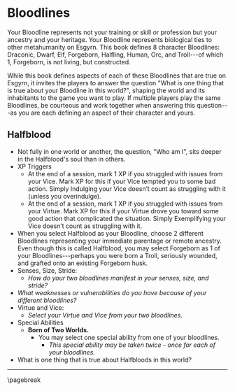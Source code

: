 # Bloodlines

Your Bloodline represents not your training or skill or profession but your ancestry and your heritage. Your Bloodline represents biological ties to other metahumanity on Esgyrn. This book defines 8 character Bloodlines: Draconic, Dwarf, Elf, Forgeborn, Halfling, Human, Orc, and Troll---of which 1, Forgeborn, is not living, but constructed.

While this book defines aspects of each of these Bloodlines that are true on Esgyrn, it invites the players to answer the question "What is one thing that is true about your Bloodline in this world?", shaping the world and its inhabitants to the game you want to play. If multiple players play the same Bloodlines, be courteous and work together when answering this question---as you are each defining an aspect of their character and yours.

## Halfblood

* Not fully in one world or another, the question, "Who am I", sits deeper in the Halfblood's soul than in others.
* XP Triggers
    * At the end of a session, mark 1 XP if you struggled with issues from your Vice. Mark XP for this if your Vice tempted you to some bad action. Simply Indulging your Vice doesn’t count as struggling with it (unless you overindulge).
    * At the end of a session, mark 1 XP if you struggled with issues from your Virtue. Mark XP for this if your Virtue drove you toward some good action that complicated the situation. Simply Exemplifying your Vice doesn’t count as struggling with it.
* When you select Halfblood as your Bloodline, choose 2 different Bloodlines representing your immediate parentage or remote ancestry. Even though this is called Halfblood, you may select Forgeborn as 1 of your Bloodlines---perhaps you were born a Troll, seriously wounded, and grafted onto an existing Forgeborn husk.
* Senses, Size, Stride:
    * *How do your two bloodlines manifest in your senses, size, and stride?*
* *What weaknesses or vulnerabilities do you have because of your different bloodlines?*
* Virtue and Vice:
    * *Select your Virtue and Vice from your two bloodlines.*
* Special Abilities
    * **Born of Two Worlds.**
        * You may select one special ability from one of your bloodlines.
            * *This special ability may be taken twice - once for each of your bloodlines.*
* What is one thing that is true about Halfbloods in this world?

* * * * * * * * * * * * * * * * * * * * * * * * * * * * * * * * * * * * * * * *

\pagebreak
